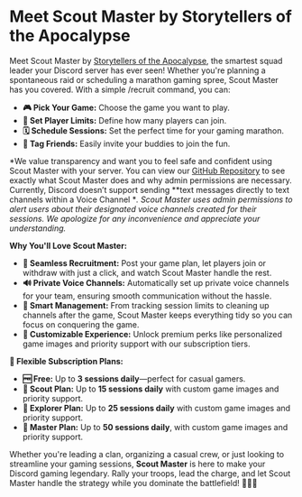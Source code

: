 # Meet Scout Master by Storytellers of the Apocalypse

Meet Scout Master by [Storytellers of the Apocalypse](<https://discord.gg/zCBzPwe>), the smartest squad leader your Discord server has ever seen! Whether you're planning a spontaneous raid or scheduling a marathon gaming spree, Scout Master has you covered. With a simple /recruit command, you can:

- **🎮 Pick Your Game:** Choose the game you want to play.
- **👥 Set Player Limits:** Define how many players can join.
- **🗓️ Schedule Sessions:** Set the perfect time for your gaming marathon.
- **🔗 Tag Friends:** Easily invite your buddies to join the fun.

*We value transparency and want you to feel safe and confident using Scout Master with your server. You can view our [GitHub Repository](<https://github.com/CharlieAKAN/scout-master-public/tree/main>) to see exactly what Scout Master does and why admin permissions are necessary. Currently, Discord doesn’t support sending  **text messages directly to text channels within a Voice Channel **. Scout Master uses admin permissions to alert users about their designated voice channels created for their sessions. We apologize for any inconvenience and appreciate your understanding.*

**Why You'll Love Scout Master:**

- **🔗 Seamless Recruitment:** Post your game plan, let players join or withdraw with just a click, and watch Scout Master handle the rest.
- **🔊 Private Voice Channels:** Automatically set up private voice channels for your team, ensuring smooth communication without the hassle.
- **🧹 Smart Management:** From tracking session limits to cleaning up channels after the game, Scout Master keeps everything tidy so you can focus on conquering the game.
- **🎨 Customizable Experience:** Unlock premium perks like personalized game images and priority support with our subscription tiers.

**💎 Flexible Subscription Plans:**

- **🆓 Free:** Up to **3 sessions daily**—perfect for casual gamers.
- **🥈 Scout Plan:** Up to **15 sessions daily** with custom game images and priority support.
- **🥈 Explorer Plan:** Up to **25 sessions daily** with custom game images and priority support.
- **🥇 Master Plan:** Up to **50 sessions daily**, with custom game images and priority support.

Whether you're leading a clan, organizing a casual crew, or just looking to streamline your gaming sessions, **Scout Master** is here to make your Discord gaming legendary. Rally your troops, lead the charge, and let Scout Master handle the strategy while you dominate the battlefield! 🚀🔥👥


